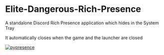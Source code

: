 # Elite-Dangerous-Rich-Presence
A standalone Discord Rich Presence application which hides in the System Tray

It automatically closes when the game and the launcher are closed

[![pypresence](https://img.shields.io/badge/using-pypresence-00bb88.svg?style=for-the-badge&logo=discord&logoWidth=20)](https://github.com/qwertyquerty/pypresence)

